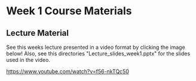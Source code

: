 # Week 1 Course Materials

## Lecture Material

See this weeks lecture presented in a video format by clicking the image below! Also, see this directories "Lecture_slides_week1.pptx" for the slides used in the video.

https://www.youtube.com/watch?v=f56-nkTQc50
